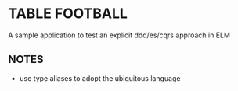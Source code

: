 # TABLE FOOTBALL

A sample application to test an explicit ddd/es/cqrs approach in ELM

## NOTES

- use type aliases to adopt the ubiquitous language

